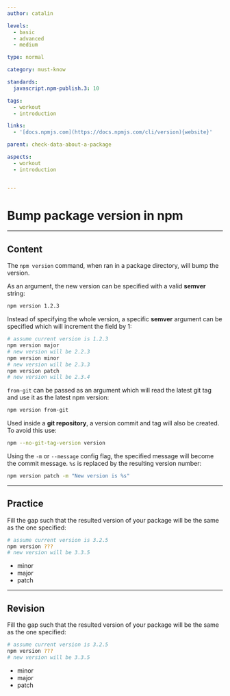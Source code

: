 ```yaml
---
author: catalin

levels:
  - basic
  - advanced
  - medium

type: normal

category: must-know

standards:
  javascript.npm-publish.3: 10

tags:
  - workout
  - introduction

links:
  - '[docs.npmjs.com](https://docs.npmjs.com/cli/version){website}'

parent: check-data-about-a-package

aspects:
  - workout
  - introduction


---
```

# Bump package version in npm

---
## Content

The `npm version` command, when ran in a package directory, will bump the version.

As an argument, the new version can be specified with a valid **semver** string:
```bash
npm version 1.2.3
```
Instead of specifying the whole version, a specific **semver** argument can be specified which will increment the field by 1:
```bash
# assume current version is 1.2.3
npm version major
# new version will be 2.2.3
npm version minor
# new version will be 2.3.3
npm version patch
# new version will be 2.3.4

```

`from-git` can be passed as an argument which will read the latest git tag and use it as the latest npm version:
```bash
npm version from-git
```
Used inside a **git repository**, a version commit and tag will also be created. To avoid this use:
```bash
npm --no-git-tag-version version
```

Using the `-m` or `--message` config flag, the specified message will become the commit message. `%s` is replaced by the resulting version number:
```bash
npm version patch -m "New version is %s"
```

---
## Practice

Fill the gap such that the resulted version of your package will be the same as the one specified:
```bash
# assume current version is 3.2.5
npm version ???
# new version will be 3.3.5
```


* minor
* major
* patch

---
## Revision

Fill the gap such that the resulted version of your package will be the same as the one specified:
```bash
# assume current version is 3.2.5
npm version ???
# new version will be 3.3.5
```


* minor
* major
* patch
 
